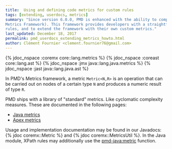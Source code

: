 ```yaml
---
title:  Using and defining code metrics for custom rules
tags: [extending, userdocs, metrics]
summary: "Since version 6.0.0, PMD is enhanced with the ability to compute code metrics on Java and Apex source (the so-called
Metrics Framework). This framework provides developers with a straightforward interface to use code metrics in their
rules, and to extend the framework with their own custom metrics."
last_updated: December 18, 2017
permalink: pmd_userdocs_extending_metrics_howto.html
author: Clément Fournier <clement.fournier76@gmail.com>
---
```


{% jdoc_nspace :coremx core::lang.metrics %}
{% jdoc_nspace :coreast core::lang.ast %}
{% jdoc_nspace :jmx java::lang.java.metrics %}
{% jdoc_nspace :jast java::lang.java.ast %}


In PMD's Metrics framework, a metric `Metric<N,R>` is an operation that can be carried out on nodes of a certain type `N` and produces
a numeric result of type `R`.

PMD ships with a library of "standard" metrics. Like cyclomatic complexity measures. These are documented in the following pages:
* [Java metrics](pmd_java_metrics_index.html)
* [Apex metrics](pmd_apex_metrics_index.html)

Usage and implementation documentation may be found in our Javadocs: {% jdoc coremx::Metric %} and {% jdoc coremx::MetricsUtil %}. In the Java module, XPath rules may additionally use the [pmd-java:metric](pmd_userdocs_extending_writing_xpath_rules.html#pmd-java-metric) function.

